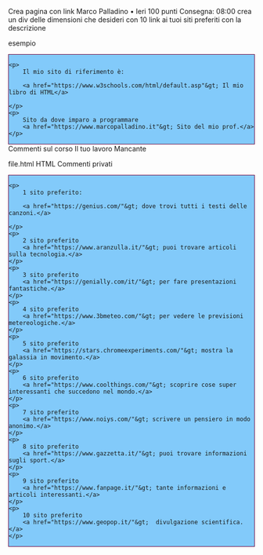 
Crea pagina con link
Marco Palladino
•
Ieri
100 punti
Consegna: 08:00
crea un div delle dimensioni che desideri  con 10 link ai tuoi siti preferiti con la descrizione

esempio


<!DOCTYPE html>
<html lang="en">
<head>
    <meta charset="UTF-8">
    <meta name="viewport" content="width=device-width, initial-scale=1.0">
    <title>Document</title>

<style>
    #linkutili{
        background-color: rgb(231, 228, 228);
        border:1px solid black

    }
</style>

</head>
<body>
<div id="linkutili">


    <p>
        Il mio sito di riferimento è:
       
        <a href="https://www.w3schools.com/html/default.asp"&gt; Il mio libro di HTML</a>
   
    </p>
    <p>
        Sito da dove imparo a programmare
        <a href="https://www.marcopalladino.it"&gt; Sito del mio prof.</a>
    </p>

</div>



   
</body>
</html>
Commenti sul corso
Il tuo lavoro
Mancante

file.html
HTML
Commenti privati
<!DOCTYPE html>
<html lang="en">
<head>
    <meta charset="UTF-8">
    <meta name="viewport" content="width=device-width, initial-scale=1.0">
    <title>Document</title>

<style>
    #linkutili{
        background-color: rgb(130, 202, 250);
        border:1px solid rgb(107, 0, 59)

    }
</style>

</head>
<body>
<div id="linkutili">


    <p>
        1 sito preferito:
       
        <a href="https://genius.com/"&gt; dove trovi tutti i testi delle canzoni.</a>
   
    </p>
    <p>
        2 sito preferito
        <a href="https://www.aranzulla.it/"&gt; puoi trovare articoli sulla tecnologia.</a>
    </p>
    <p>
        3 sito preferito
        <a href="https://genially.com/it/"&gt; per fare presentazioni fantastiche.</a>
    </p>
    <p>
        4 sito preferito
        <a href="https://www.3bmeteo.com/"&gt; per vedere le previsioni metereologiche.</a>
    </p>
    <p>
        5 sito preferito
        <a href="https://stars.chromeexperiments.com/"&gt; mostra la galassia in movimento.</a>
    </p>
    <p>
        6 sito preferito
        <a href="https://www.coolthings.com/"&gt; scoprire cose super interessanti che succedono nel mondo.</a>
    </p>
    <p>
        7 sito preferito
        <a href="https://www.noiys.com/"&gt; scrivere un pensiero in modo anonimo.</a>
    </p>
    <p>
        8 sito preferito
        <a href="https://www.gazzetta.it/"&gt; puoi trovare informazioni sugli sport.</a>
    </p>
    <p>
        9 sito preferito
        <a href="https://www.fanpage.it/"&gt; tante informazioni e articoli interessanti.</a>
    </p>
    <p>
        10 sito preferito
        <a href="https://www.geopop.it/"&gt;  divulgazione scientifica.</a>
    </p>

</div>



   
</body>
</html>
